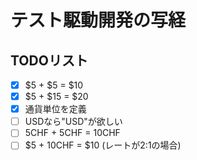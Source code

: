 # テスト駆動開発の写経

## TODOリスト
- [x] $5 + $5 = $10
- [x] $5 + $15 = $20
- [x] 通貨単位を定義
- [ ] USDなら"USD"が欲しい
- [ ] 5CHF + 5CHF = 10CHF
- [ ] $5 + 10CHF = $10 (レートが2:1の場合)
